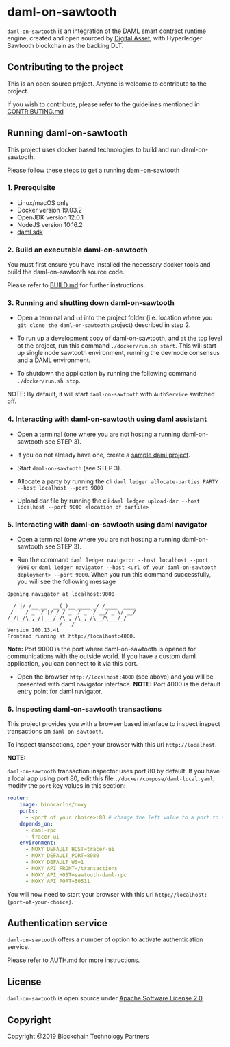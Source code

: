 # daml-on-sawtooth

`daml-on-sawtooth` is an integration of the [DAML](https://daml.com/) smart contract runtime engine, created and open sourced by [Digital Asset](https://digitalasset.com/), with Hyperledger Sawtooth blockchain as the backing DLT.

## Contributing to the project

This is an open source project. Anyone is welcome to contribute to the project.

If you wish to contribute, please refer to the guidelines mentioned in [CONTRIBUTING.md](CONTRIBUTING.md)

## Running daml-on-sawtooth

This project uses docker based technologies to build and run daml-on-sawtooth.

Please follow these steps to get a running daml-on-sawtooth

### 1. Prerequisite

* Linux/macOS only
* Docker version 19.03.2
* OpenJDK version 12.0.1
* NodeJS version 10.16.2
* [daml sdk](https://docs.daml.com/getting-started/installation.html)

### 2. Build an executable daml-on-sawtooth

You must first ensure you have installed the necessary docker tools and build the daml-on-sawtooth source code.

Please refer to [BUILD.md](./BUILD.md) for further instructions.

### 3. Running and shutting down daml-on-sawtooth

* Open a terminal and `cd` into the project folder (i.e. location where you `git clone the daml-on-sawtooth` project) described in step 2.

* To run up a development copy of daml-on-sawtooth, and at the top level ot the project, run this command `./docker/run.sh start`. This will start-up single node sawtooth environment, running the devmode consensus and a DAML environment.

* To shutdown the application by running the following command `./docker/run.sh stop`.

NOTE: By default, it will start `daml-on-sawtooth` with `AuthService` switched off.

### 4. Interacting with daml-on-sawtooth using daml assistant

* Open a terminal (one where you are not hosting a running daml-on-sawtooth see STEP 3).

* If you do not already have one, create a [sample daml project](https://docs.daml.com/getting-started/quickstart.html).

* Start `daml-on-sawtooth` (see STEP 3).

* Allocate a party by running the cli `daml ledger allocate-parties PARTY --host localhost --port 9000`

* Upload dar file by running the cli `daml ledger upload-dar --host localhost --port 9000 <location of darfile>`

### 5. Interacting with daml-on-sawtooth using daml navigator

* Open a terminal (one where you are not hosting a running daml-on-sawtooth see STEP 3).

* Run the command `daml ledger navigator --host localhost --port 9000` or `daml ledger navigator --host <url of your daml-on-sawtooth deployment> --port 9000`. When you run this command successfully, you will see the following message

```text
Opening navigator at localhost:9000
   _  __          _           __
  / |/ /__ __  __(_)__ ____ _/ /____  ____
 /    / _ `/ |/ / / _ `/ _ `/ __/ _ \/ __/
/_/|_/\_,_/|___/_/\_, /\_,_/\__/\___/_/
                 /___/
Version 100.13.41
Frontend running at http://localhost:4000.
```

**Note:** Port 9000 is the port where daml-on-sawtooth is opened for communications with the outside world. If you have a custom daml application, you can connect to it via this port.

* Open the browser `http://localhost:4000` (see above) and you will be presented with daml navigator interface. **NOTE:** Port 4000 is the default entry point for daml navigator.

### 6. Inspecting daml-on-sawtooth transactions

This project provides you with a browser based interface to inspect inspect transactions on `daml-on-sawtooth`.  

To inspect transactions, open your browser with this url `http://localhost`.

**NOTE:**

`daml-on-sawtooth` transaction inspector uses port 80 by default. If you have a local app using port 80, edit this file `./docker/compose/daml-local.yaml`; modify the `port` key values in this section:

```yaml  
router:
    image: binocarlos/noxy
    ports:
      - <port of your choice>:80 # change the left value to a port to avoid clashing
    depends_on:
      - daml-rpc
      - tracer-ui
    environment:
      - NOXY_DEFAULT_HOST=tracer-ui
      - NOXY_DEFAULT_PORT=8080
      - NOXY_DEFAULT_WS=1
      - NOXY_API_FRONT=/transactions
      - NOXY_API_HOST=sawtooth-daml-rpc
      - NOXY_API_PORT=50511
```

You will now need to start your browser with this url `http://localhost:{port-of-your-choice}`.

## Authentication service

`daml-on-sawtooth` offers a number of option to activate authentication service.

Please refer to [AUTH.md](./AUTH.md) for more instructions.

## License

`daml-on-sawtooth` is open source under [Apache Software License 2.0](https://www.apache.org/licenses/LICENSE-2.0)

## Copyright

Copyright @2019 Blockchain Technology Partners
